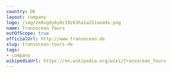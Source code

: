 ```yaml
---
country: DE
layout: company
logo: /img/ze8vgdy6y0z10z63ha1a251aoa9x.png
name: Transocean Tours
outOfScope: true
officialUrl: http://www.transocean.de
slug: transocean-tours-de
tags:
- company
wikipediaUrl: https://en.wikipedia.org/wiki/Transocean_Tours
---
```

